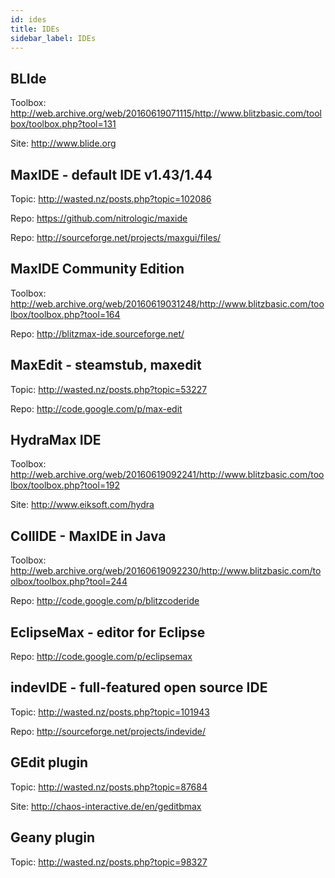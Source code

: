 ```yaml
---
id: ides
title: IDEs
sidebar_label: IDEs
---
```


## BLIde
Toolbox: http://web.archive.org/web/20160619071115/http://www.blitzbasic.com/toolbox/toolbox.php?tool=131

Site: http://www.blide.org

## MaxIDE - default IDE v1.43/1.44
Topic: http://wasted.nz/posts.php?topic=102086

Repo: https://github.com/nitrologic/maxide

Repo: http://sourceforge.net/projects/maxgui/files/

## MaxIDE Community Edition
Toolbox: http://web.archive.org/web/20160619031248/http://www.blitzbasic.com/toolbox/toolbox.php?tool=164

Repo: http://blitzmax-ide.sourceforge.net/

## MaxEdit - steamstub, maxedit
Topic: http://wasted.nz/posts.php?topic=53227

Repo: http://code.google.com/p/max-edit

## HydraMax IDE
Toolbox: http://web.archive.org/web/20160619092241/http://www.blitzbasic.com/toolbox/toolbox.php?tool=192

Site: http://www.eiksoft.com/hydra

## CollIDE - MaxIDE in Java
Toolbox: http://web.archive.org/web/20160619092230/http://www.blitzbasic.com/toolbox/toolbox.php?tool=244

Repo: http://code.google.com/p/blitzcoderide

## EclipseMax - editor for Eclipse
Repo: http://code.google.com/p/eclipsemax

## indevIDE - full-featured open source IDE
Topic: http://wasted.nz/posts.php?topic=101943

Repo: http://sourceforge.net/projects/indevide/

## GEdit plugin
Topic: http://wasted.nz/posts.php?topic=87684

Site: http://chaos-interactive.de/en/geditbmax

## Geany plugin
Topic: http://wasted.nz/posts.php?topic=98327


